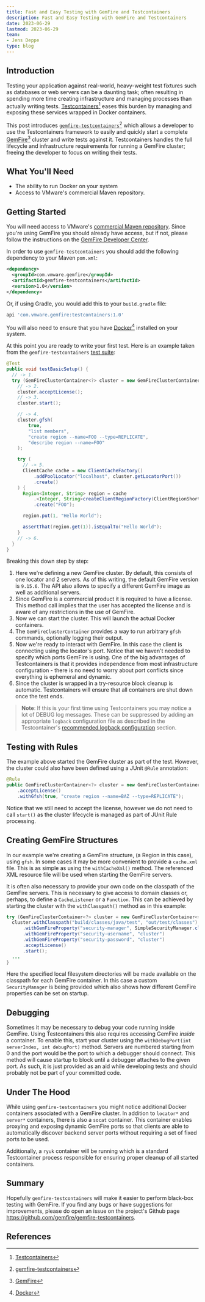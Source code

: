 ```yaml
---
title: Fast and Easy Testing with GemFire and Testcontainers
description: Fast and Easy Testing with GemFire and Testcontainers
date: 2023-06-29
lastmod: 2023-06-29
team: 
- Jens Deppe
type: blog
---
```


## Introduction

Testing your application against real-world, heavy-weight test fixtures such as
databases or web servers can be a daunting task; often resulting in spending
more time creating infrastructure and managing processes than actually writing
tests. [Testcontainers](https://testcontainers.com/)[^1] eases this burden by
managing and exposing these services wrapped in Docker containers.

This post introduces
[`gemfire-testcontainers`](https://github.com/gemfire/gemfire-testcontainers)[^2]
which allows a developer to use the Testcontainers framework to easily and
quickly start a complete
[GemFire](https://docs.vmware.com/en/VMware-GemFire/10.0/gf/about_gemfire.html)[^3]
cluster and write tests against it.  Testcontainers handles the full lifecycle
and infrastructure requirements for running a GemFire cluster; freeing the
developer to focus on writing their tests.

## What You'll Need

- The ability to run Docker on your system
- Access to VMware's commercial Maven repository.

## Getting Started

You will need access to VMware's [commercial Maven
repository](https://commercial-repo.pivotal.io). Since you're using GemFire you
should already have access, but if not, please follow the instructions on the
[GemFire Developer Center](https://gemfire.dev/quickstart/java/).

In order to use `gemfire-testcontainers` you should add the following dependency to your Maven `pom.xml`:

```xml
<dependency>
  <groupId>com.vmware.gemfire</groupId>
  <artifactId>gemfire-testcontainers</artifactId>
  <version>1.0</version>
</dependency>
```

Or, if using Gradle, you would add this to your `build.gradle` file:

```groovy
api 'com.vmware.gemfire:testcontainers:1.0'
```

You will also need to ensure that you have [Docker](https://docs.docker.com/engine/install/)[^4] installed on your system.

At this point you are ready to write your first test. Here is an example taken
from the `gemfire-testcontainers` [test
suite](https://github.com/gemfire/gemfire-testcontainers/blob/main/src/test/java/com/vmware/gemfire/testcontainers/GemFireTestcontainersTest.java):

```java
@Test
public void testBasicSetup() {
  // -> 1.
  try (GemFireClusterContainer<?> cluster = new GemFireClusterContainer<>()) {
    // -> 2.
    cluster.acceptLicense();
    // -> 3.
    cluster.start();

    // -> 4.
    cluster.gfsh(
        true,
        "list members",
        "create region --name=FOO --type=REPLICATE",
        "describe region --name=FOO"
    );

    try (
      // -> 5.
      ClientCache cache = new ClientCacheFactory()
          .addPoolLocator("localhost", cluster.getLocatorPort())
          .create()
    ) {
      Region<Integer, String> region = cache
          .<Integer, String>createClientRegionFactory(ClientRegionShortcut.PROXY)
          .create("FOO");

      region.put(1, "Hello World");

      assertThat(region.get(1)).isEqualTo("Hello World");
    }
    // -> 6.
  }
}
```

Breaking this down step by step:

1. Here we're defining a new GemFire cluster. By default, this consists of one locator and 2 servers.
   As of this writing, the default GemFire version is `9.15.6`. The API also allows to specify a
   different GemFire image as well as additional servers.
2. Since GemFire is a commercial product it is required to have a license. This method call
   implies that the user has accepted the license and is aware of any restrictions in the use of GemFire.
3. Now we can start the cluster. This will launch the actual Docker containers.
4. The `GemFireClusterContainer` provides a way to run arbitrary `gfsh` commands, optionally logging
   their output.
5. Now we're ready to interact with GemFire. In this case the client is connecting using the locator's
   port. Notice that we haven't needed to specify which ports GemFire is using. One of the big
   advantages of Testcontainers is that it provides independence from most infrastructure configuration - 
   there is no need to worry about port conflicts since everything is ephemeral and dynamic.
6. Since the cluster is wrapped in a try-resource block cleanup is automatic. Testcontainers will
   ensure that all containers are shut down once the test ends.

> __Note__: If this is your first time using Testcontainers you may notice a
> lot of DEBUG log messages. These can be suppressed by adding an appropriate
> `logback` configuration file as described in the Testcontainer's [recommended
> logback
> configuration](https://java.testcontainers.org/supported_docker_environment/logging_config/)
> section.


## Testing with Rules

The example above started the GemFire cluster as part of the test. However, the cluster could also
have been defined using a JUnit `@Rule` annotation:

```java
@Rule
public GemFireClusterContainer<?> cluster = new GemFireClusterContainer<>()
    .acceptLicense()
    .withGfsh(true, "create region --name=BAZ --type=REPLICATE");
```

Notice that we still need to accept the license, however we do not need to call `start()` as the
cluster lifecycle is managed as part of JUnit Rule processing. 

## Creating GemFire Structures

In our example we're creating a GemFire structure, (a Region in this case), using `gfsh`. In some
cases it may be more convenient to provide a `cache.xml` file. This is as simple as using the
`withCacheXml()` method. The referenced XML resource file will be used when starting the GemFire
servers.

It is often also necessary to provide your own code on the classpath of the GemFire servers. This
is necessary to give access to domain classes or, perhaps, to define a `CacheListener` or a
`Function`. This can be achieved by starting the cluster with the `withClasspath()` method as in
this example:

```java
try (GemFireClusterContainer<?> cluster = new GemFireClusterContainer<>()) {
  cluster.withClasspath("build/classes/java/test", "out/test/classes")
      .withGemFireProperty("security-manager", SimpleSecurityManager.class.getName())
      .withGemFireProperty("security-username", "cluster")
      .withGemFireProperty("security-password", "cluster")
      .acceptLicense()
      .start();
  ...
}
```

Here the specified local filesystem directories will be made available on the classpath for each
GemFire container. In this case a custom `SecurityManager` is being provided which also shows how
different GemFire properties can be set on startup.

## Debugging

Sometimes it may be necessary to debug your code running inside GemFire. Using Testcontainers this
also requires accessing GemFire _inside_ a container. To enable this, start your cluster using the
`withDebugPort(int serverIndex, int debugPort)` method. Servers are numbered starting from 0 and
the port would be the port to which a debugger should connect. This method will cause startup to
block until a debugger attaches to the given port. As such, it is just provided as an aid while
developing tests and should probably not be part of your committed code.

## Under The Hood

While using `gemfire-testcontainers` you might notice additional Docker containers associated with
a GemFire cluster. In addition to `locator*` and `server*` containers, there is also a `socat`
container. This container enables proxying and exposing dynamic GemFire ports so that clients are
able to automatically discover backend server ports without requiring a set of fixed ports to be
used.

Additionally, a `ryuk` container will be running which is a standard Testcontainer process
responsible for ensuring proper cleanup of all started containers.

## Summary

Hopefully `gemfire-testcontainers` will make it easier to perform black-box testing with GemFire.
If you find any bugs or have suggestions for improvements, please do open an issue on the
project's Github page https://github.com/gemfire/gemfire-testcontainers.

## References

[^1]:[Testcontainers](https://testcontainers.com/)
[^2]:[gemfire-testcontainers](https://github.com/gemfire/gemfire-testcontainers)
[^3]:[GemFire](https://docs.vmware.com/en/VMware-GemFire/10.0/gf/about_gemfire.html)
[^4]:[Docker](https://docs.docker.com)
[^5]:[gemfire-testcontainers tests](https://github.com/gemfire/gemfire-testcontainers/blob/main/src/test/java/com/vmware/gemfire/testcontainers/GemFireTestcontainersTest.java)
